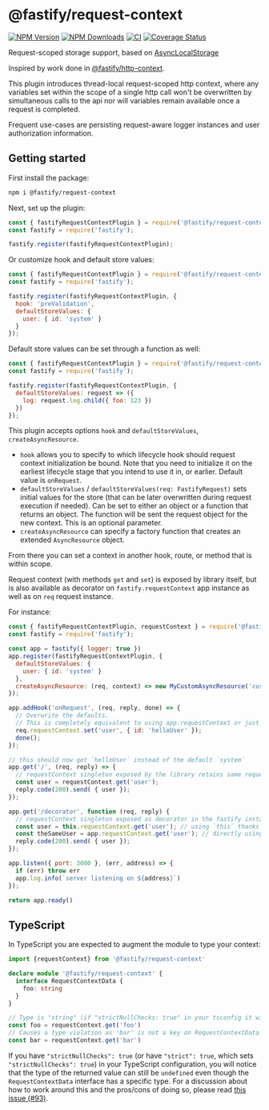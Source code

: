 # @fastify/request-context

[![NPM Version][npm-image]][npm-url]
[![NPM Downloads][downloads-image]][downloads-url]
[![CI](https://github.com/fastify/fastify-request-context/actions/workflows/ci.yml/badge.svg?branch=master)](https://github.com/fastify/fastify-request-context/actions/workflows/ci.yml)
[![Coverage Status](https://coveralls.io/repos/fastify/fastify-request-context/badge.svg?branch=master)](https://coveralls.io/r/fastify/fastify-request-context?branch=master)

Request-scoped storage support, based on [AsyncLocalStorage](https://nodejs.org/api/async_context.html#asynchronous-context-tracking)

Inspired by work done in [@fastify/http-context](https://github.com/thorough-developer/fastify-http-context).

This plugin introduces thread-local request-scoped http context, where any variables set within the scope of a single http call won't be overwritten by simultaneous calls to the api
nor will variables remain available once a request is completed.

Frequent use-cases are persisting request-aware logger instances and user authorization information.

## Getting started

First install the package:

```bash
npm i @fastify/request-context
```

Next, set up the plugin:

```js
const { fastifyRequestContextPlugin } = require('@fastify/request-context')
const fastify = require('fastify');

fastify.register(fastifyRequestContextPlugin);
``` 

Or customize hook and default store values:

```js
const { fastifyRequestContextPlugin } = require('@fastify/request-context')
const fastify = require('fastify');

fastify.register(fastifyRequestContextPlugin, { 
  hook: 'preValidation',
  defaultStoreValues: {
    user: { id: 'system' } 
  }
});
``` 

Default store values can be set through a function as well:

```js
const { fastifyRequestContextPlugin } = require('@fastify/request-context')
const fastify = require('fastify');

fastify.register(fastifyRequestContextPlugin, {
  defaultStoreValues: request => ({
    log: request.log.child({ foo: 123 })
  })
});
```

This plugin accepts options `hook` and `defaultStoreValues`, `createAsyncResource`.

* `hook` allows you to specify to which lifecycle hook should request context initialization be bound. Note that you need to initialize it on the earliest lifecycle stage that you intend to use it in, or earlier. Default value is `onRequest`.
* `defaultStoreValues` / `defaultStoreValues(req: FastifyRequest)` sets initial values for the store (that can be later overwritten during request execution if needed). Can be set to either an object or a function that returns an object. The function will be sent the request object for the new context. This is an optional parameter.
* `createAsyncResource` can specify a factory function that creates an extended `AsyncResource` object.

From there you can set a context in another hook, route, or method that is within scope.

Request context (with methods `get` and `set`) is exposed by library itself, but is also available as decorator on `fastify.requestContext` app instance as well as on `req` request instance.

For instance:

```js
const { fastifyRequestContextPlugin, requestContext } = require('@fastify/request-context')
const fastify = require('fastify');

const app = fastify({ logger: true })
app.register(fastifyRequestContextPlugin, { 
  defaultStoreValues: {
    user: { id: 'system' } 
  },
  createAsyncResource: (req, context) => new MyCustomAsyncResource('custom-resource-type', req.id, context.user.id)
});

app.addHook('onRequest', (req, reply, done) => {
  // Overwrite the defaults.
  // This is completely equivalent to using app.requestContext or just requestContext 
  req.requestContext.set('user', { id: 'helloUser' });
  done();
});

// this should now get `helloUser` instead of the default `system`
app.get('/', (req, reply) => {
  // requestContext singleton exposed by the library retains same request-scoped values that were set using `req.requestContext`
  const user = requestContext.get('user');
  reply.code(200).send( { user });
});

app.get('/decorator', function (req, reply) {
  // requestContext singleton exposed as decorator in the fastify instance and can be retrieved:
  const user = this.requestContext.get('user'); // using `this` thanks to the handler function binding
  const theSameUser = app.requestContext.get('user'); // directly using the `app` instance
  reply.code(200).send( { user });
});

app.listen({ port: 3000 }, (err, address) => {
  if (err) throw err
  app.log.info(`server listening on ${address}`)
});

return app.ready()
```

## TypeScript

In TypeScript you are expected to augment the module to type your context:

```ts
import {requestContext} from '@fastify/request-context'

declare module '@fastify/request-context' {
  interface RequestContextData {
    foo: string
  }
}

// Type is "string" (if "strictNullChecks: true" in your tsconfig it will be "string | undefined")
const foo = requestContext.get('foo')
// Causes a type violation as 'bar' is not a key on RequestContextData
const bar = requestContext.get('bar')
```

If you have `"strictNullChecks": true` (or have `"strict": true`, which sets `"strictNullChecks": true`) in your TypeScript configuration, you will notice that the type of the returned value can still be `undefined` even though the `RequestContextData` interface has a specific type. For a discussion about how to work around this and the pros/cons of doing so, please read [this issue (#93)](https://github.com/fastify/fastify-request-context/issues/93).

[npm-image]: https://img.shields.io/npm/v/@fastify/request-context.svg
[npm-url]: https://npmjs.org/package/@fastify/request-context
[downloads-image]: https://img.shields.io/npm/dm/fastify-request-context.svg
[downloads-url]: https://npmjs.org/package/@fastify/request-context
